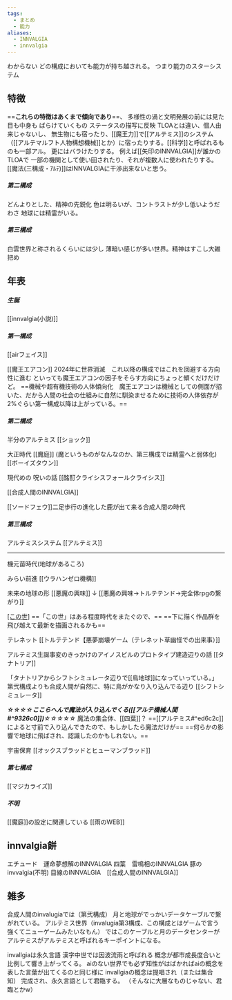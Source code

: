 ```yaml
---
tags:
  - まとめ
  - 能力
aliases:
  - INNVALGIA
  - innvalgia
---
```


わからない
どの構成においても能力が持ち越される。
つまり能力のスターシステム
## 特徴
==**これらの特徴はあくまで傾向であり**==、
多様性の渦と文明発展の前には見た目も中身も
ばらけていくもの
ステータスの描写に反映
TLOAとは違い、個人由来じゃないし、
無生物にも宿ったり、[[魔王力]]で[[アルテミス]]のシステム（[[アルテマルフト人物構想機械]]とか）に宿ったりする。[[科学]]と呼ばれるものも一部アル。
更にはバラけたりする。
例えば[[矢印のINNVALGIA]]が誰かのTLOAで
一部の機関として使い回されたり、それが複数人に使われたりする。
[[魔法(三構成・ｱﾙﾃ)]]はINNVALGIAに干渉出来ないと思う。
##### 第二構成
どんよりとした、精神の先鋭化
色は明るいが、コントラストが少し低いようだわさ
地球には精霊がいる。

##### 第三構成
白雲世界と称されるくらいには少し
薄暗い感じが多い世界。精神はすこし大雑把め
## 年表
##### 生誕
[[innvalgia(小説)]]

##### 第一構成
[[airフェイス]]

[[魔王エアコン]]
2024年に世界消滅　これ以降の構成ではこれを回避する方向性に進む
といっても魔王エアコンの因子をそらす方向にちょっと傾くだけだけど。
==機械や超有機技術の人体傾向化　魔王エアコンは機械としての側面が招いた、だから人間の社会の仕組みに自然に馴染ませるために技術の人体依存が2%ぐらい第一構成以降は上がっている。==
##### 第二構成
半分のアルテミス
[[ショック]] 

大正時代
[[魔庭]]
(魔というものがなんなのか、第三構成では精霊へと弱体化)
[[ボーイズタウン]]

現代めの 呪いの話
[[酩酊クライシスフォールクライシス]]

[[合成人間のINNVALGIA]]

[[ソードフェウ]]二足歩行の進化した鹿が出て来る合成人間の時代
##### 第三構成
アルテミスシステム
[[アルテミス]]

-------------------------------------------------------

機元苗時代(地球があるころ)

みらい前進
[[ウラハンゼロ機構]]

未来の地球の形
[[悪魔の興味]]
↓
[[悪魔の興味→トルテテンド→完全体rpgの繋がり]]

[[この世]](アルテミスシステムの考えが生まれる)
==「この世」はある程度時代をまたぐので、==
==下に描く作品群を飛び越えて最新を描画されるかも==

テレネット
[[トルテテンド【悪夢崩壊ゲーム（テレネット草幽怪での出来事）]]

アルテミス生誕事変のきっかけのアイノスビルのプロトタイプ建造辺りの話
[[タナトリア]]

「タナトリアからシフトシミュレータ辺りで[[鳥地球]]になっていっている。」
第弐構成よりも合成人間が自然に、特に鳥がかなり入り込んでる辺り
[[シフトシミュレータ]]

***☆☆☆☆ここらへんで魔法が入り込んでくる([[アルテ機械人間#^9326c0]])☆☆☆☆☆***
魔法の集合体、[[四葉]]？
==[[アルテミス#^ed6c2c]]によると寸前で入り込んできたので、もしかしたら魔法だけが==
==何らかの影響で地球に飛ばされ、認識したのかもしれない。==

宇宙保育
[[オックスブラッドとヒューマンブラッド]]
##### 第七構成
[[マジカライズ]]
##### 不明
[[魔庭]]の設定に関連している
[[雨のWEB]]



## innvalgia餅
エチュード　運命夢想解のINNVALGIA
四葉　雷鳴相のINNVALGIA 
豚のinvvalgia(不明)
目線のINNVALGIA　[[合成人間のINNVALGIA]]

## 雑多
合成人間のinvalugiaでは（第弐構成）
月と地球がでっかいデータケーブルで繋がれている。
アルテミス世界（invalugia第3構成、この構成とはゲームで言う強くてニューゲームみたいなもん）
ではこのケーブルと月のデータセンターが
アルテミスがアルテミスと呼ばれるキーポイントになる。

invallgiaは永久言語
漢字中世では因波流雨と呼ばれる
概念が都市成長度合いと比例して響き上がってくる。
aiのない世界でも必ず知性がはばかればaiの概念を表した言葉が出てくるのと同じ様に
invallgiaの概念は提唱され（または集合知）
完成され、永久言語として君臨する。
（そんなに大層なものじゃない、君臨とかw）

